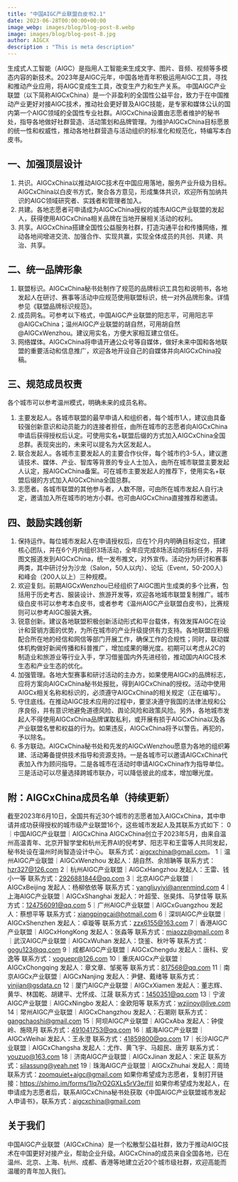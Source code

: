 ```yaml
---
title: "中国AIGC产业联盟白皮书2.1"
date: 2023-06-28T00:00:00+00:00
image_webp: images/blog/blog-post-8.webp
image: images/blog/blog-post-8.jpg
author: AIGCX
description : "This is meta description"
---
```


生成式人工智能（AIGC）是指用人工智能来生成文字、图片、音频、视频等多模态内容的新技术。2023年是AIGC元年，中国各地青年积极运用AIGC工具，寻找和推动产业应用，将AIGC变成生工具，改变生产力和生产关系。
中国AIGC产业联盟（以下简称AIGCxChina）是一个非盈利的全国性公益平台，致力于在中国推动产业更好对接AIGC技术，推动社会更好普及AIGC技能，是专家和媒体公认的国内第一个AIGC领域的全国性专业社群。AIGCxChina设置由志愿者维护的秘书处，指导各地做好社群营造、活动策划和品牌管理。为维护AIGCxChina目标愿景的统一性和权威性，推动各地社群营造与活动组织的标准化和规范化，特编写本白皮书。
## 一、加强顶层设计
1. 共识。AIGCxChina以推动AIGC技术在中国应用落地，服务产业升级为目标。AIGCxChina以白皮书方式，聚合各方意见，形成集体共识，欢迎所有加纳共识的AIGC领域研究者、实践者和管理者加入。
2. 共建。各地志愿者可申请成为AIGCxChina授权的城市AIGC产业联盟的发起人，获得使用AIGCxChina相关品牌在当地开展相关活动的权利。
3. 共享。AIGCxChina搭建全国性公益服务社群，打造沟通平台和传播网络，推动各地间增进交流、加强合作、实现共赢，实现全体成员的共创、共建、共治、共享。
## 二、统一品牌形象
1. 联盟标识。AIGCxChina秘书处制作了规范的品牌标识工具包和说明书，各地发起人在研讨、赛事等活动中应规范使用联盟标识，统一对外品牌形象。详情参见《联盟品牌标识规范》。
2. 成员网名。可参考以下格式，中国AIGC产业联盟的阳志平，可用阳志平@AIGCxChina；温州AIGC产业联盟的胡自然，可用胡自然@AIGCxWenzhou。建议用实名，方便大家相互建立信任。
3. 网络媒体。AIGCxChina将申请开通公众号等自媒体，做好未来中国和各地联盟的重要活动和信息推广，欢迎各地开设自己的自媒体并向AIGCxChina投稿。
## 三、规范成员权责
各个城市可以参考温州模式，明确未来的成员名称。
1. 主要发起人。各城市联盟的最早申请人和组织者，每个城市1人，建议由具备较强创新意识和动员能力的连接者担任，由所在城市的志愿者向AIGCxChina申请后获得授权后认定。可使用实名+联盟后缀的方式加入AIGCxChina全国总群。表现突出的，未来可以提名为大区发起人。
2. 联合发起人。各城市主要发起人的主要合作伙伴，每个城市约3-5人，建议邀请技术、媒体、产业、智库等背景的专业人士加入，由所在城市联盟主要发起人认定，报AIGCxChina备案。可在城市主要发起人的推荐下，使用实名+联盟后缀的方式加入AIGCxChina全国总群。
3. 志愿者。各城市联盟的其他参与者，人数不限，可由所在城市发起人自行决定，邀请加入所在城市的地方小群。也可由AIGCxChina直接推荐和邀请。
## 四、鼓励实践创新
1. 保持运作。每位城市发起人在申请授权后，应在1个月内明确目标定位，搭建核心团队，并在6个月内组织3场活动，全年应完成8场活动的指标任务，并将图文报道发到AIGCxChina，统一发布推文，对外宣传。活动分为研讨和赛事两类，其中研讨分为沙龙（Salon，50人以内）、论坛（Event，50-200人）和峰会（200人以上）三种规模。
2. 欢迎复刻。前期AIGCxWenzhou已经组织了AIGC图片生成类的多个比赛，包括用于历史考古、服装设计、旅游开发等，欢迎各地城市联盟复制推广。城市级白皮书可以参考本白皮书，或者参考《温州AIGC产业联盟白皮书》，比赛规则可以参考AIGC服装大赛。
3. 锐意创新。建议各地联盟积极创新活动形式和平台载体，有效发挥AIGC在设计和营销方面的优势，为所在城市的产业升级提供有力支持。各地联盟应积极配合所在地的经信和网信等部门开展工作，确保工作的合规性；同时，联动媒体机构做好新闻传播和科普推广，增加成果的曝光度。初期可以考虑从2C的制造业和旅游业等行业入手，学习借鉴国内外先进经验，推动国内AIGC技术生态和产业生态的优化。
4. 加强管理。各地大型赛事和研讨活动的主办方，如果使用AIGCx的品牌标志，应将方案向AIGCxChina秘书处报批，得到AIGCxChina的授权。活动中使用AIGCx相关名称和标识的，必须遵守AIGCxChina的相关规定（正在编写）。
5. 守住底线。在推动AIGC技术应用的过程中，要坚决遵守我国的法律法规和公序良俗，并有意识地避免道德风险、舆论风险和政策风险。另外，各地城市发起人不得使用AIGCxChina品牌谋取私利，或开展有损于AIGCxChina以及各产业联盟名誉和权益的行为。如果违反，AIGCxChina将予以警告。再犯的，予以除名。
6. 多方联动。AIGCxChina秘书处和先发的AIGCxWenzhou愿意为各地的组织筹建、活动筹备提供技术指导和资源支持。一是各城市可以邀请AIGCxChina代表加入作为顾问指导。二是各城市在活动时申请AIGCxChina作为指导单位。三是活动可以尽量选择跨城市联办，可以降低彼此的成本，增加曝光度。

## 附：AIGCxChina成员名单（持续更新） 
截至2023年6月10日，全国共有近30个城市的志愿者加入AIGCxChina，其中申请并成功获得授权的城市级产业联盟16个，这些城市发起人及其联系方式如下：
0｜中国AIGC产业联盟｜AIGCxChina
AIGCxChina创立于2023年5月，由来自温州高温青年、北京开智学堂和杭州无界AI的倪考梦、阳志平和王雷等人共同发起，秘书处设在温州时尚智造设计中心。
联系方式：aigcxchina@gmail.com。
1｜温州AIGC产业联盟｜AIGCxWenzhou
发起人：胡自然、余旭聃等
联系方式：hzr327@126.com
2｜杭州AIGC产业联盟｜AIGCxHangzhou
发起人：王雷、钱小一等
联系方式：2926881844@qq.com
3｜北京AIGC产业联盟｜AIGCxBeijing
发起人：杨柳依依等
联系方式：yangliuyiyi@anrenmind.com
4｜上海AIGC产业联盟｜AIGCxShanghai
发起人：叶超莹、张昊炜、马梦佳等
联系方式：124756091@qq.com
5｜广州AIGC产业联盟｜AIGCxGuangzhou
发起人：蔡想平等
联系方式：xiangpingcai@hotmail.com
6｜深圳AIGC产业联盟｜AIGCxShenzhen
发起人：卓璇等
联系方式：zzx6155@163.com
7｜香港AIGC产业联盟｜AIGCxHongKong
发起人：张淼等
联系方式：miaozz@gmail.com
8｜武汉AIGC产业联盟｜AIGCxWuhan
发起人：饶鉴、秋叶等
联系方式：gogu123@qq.com
9｜成都AIGC产业联盟｜AIGCxChengdu
发起人：唐科、安逸等
联系方式：voguepr@126.com
10｜重庆AIGCx产业联盟｜AIGCxChongqing
发起人：章文章、邹冕等
联系方式：817568@qq.com
11｜南京AIGCx产业联盟｜AIGCxNanjing
发起人：尹健、戴绪等
联系方式：yinjian@gsdata.cn
12｜厦门AIGC产业联盟｜AIGCxXiamen
发起人：董志辉、黄华、林国乾、胡建平、尤怀成、江晟
联系方式：1450351@qq.com
13｜宁波AIGC产业联盟｜AIGCxNingbo
发起人：金欧阳等
联系方式：wzjinoy@live.com
14｜常州AIGC产业联盟｜AIGCxChangzhou
发起人：石潮刚
联系方式：gangchaoshi@gmail.com
15｜阿坝AIGC产业联盟｜AIGCxAba
发起人：钟俊岭、施晓月
联系方式：491041753@qq.com
16｜威海AIGC产业联盟｜AIGCxWeihai
发起人：王永澄
联系方式：41859800@qq.com
17｜长沙AIGC产业联盟｜AIGCxChangsha
发起人：尤作、黄飞宇、马超民、唐芳
联系方式：youzuo@163.com
18｜济南AIGC产业联盟｜AIGCxJinan
发起人：宋正
联系方式：silassung@yeah.net
19｜珠海AIGC产业联盟｜AIGCxZhuhai
发起人：周琦
联系方式：zoomquiet+aigc@gmail.com
如果你希望成为志愿者，复制打开链接：https://shimo.im/forms/1lq7rO2GXLs5rV3e/fill
如果你希望成为发起人，在申请成为志愿者后，联系AIGCxChina秘书处获取《中国AIGC产业联盟城市发起人申请书》，联系方式：aigcxchina@gmail.com

## 关于我们 
中国AIGC产业联盟（AIGCxChina）是一个松散型公益社群，致力于推动AIGC技术在中国更好对接产业，帮助企业升级。AIGCxChina的成员来自全国各地，已在温州、北京、上海、杭州、成都、香港等地建立近20个城市级社群，欢迎高能而温暖的青年加入我们。

